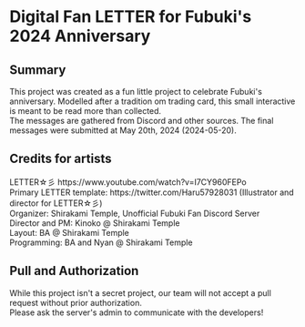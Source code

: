 # Digital Fan LETTER for Fubuki's 2024 Anniversary 

## Summary
This project was created as a fun little project to celebrate Fubuki's anniversary. Modelled after a tradition om trading card, this small interactive is meant to be read more than collected.
<br> The messages are gathered from Discord and other sources. The final messages were submitted at May 20th, 2024 (2024-05-20).

## Credits for artists
<p> LETTER☆彡 https://www.youtube.com/watch?v=I7CY960FEPo
<br> Primary LETTER template: https://twitter.com/Haru57928031 (Illustrator and director for LETTER☆彡)
<br> Organizer: Shirakami Temple, Unofficial Fubuki Fan Discord Server
<br> Director and PM: Kinoko @ Shirakami Temple
<br> Layout: BA @ Shirakami Temple
<br> Programming: BA and Nyan @ Shirakami Temple
</p>

## Pull and Authorization
While this project isn't a secret project, our team will not accept a pull request without prior authorization.
<br> Please ask the server's admin to communicate with the developers!
